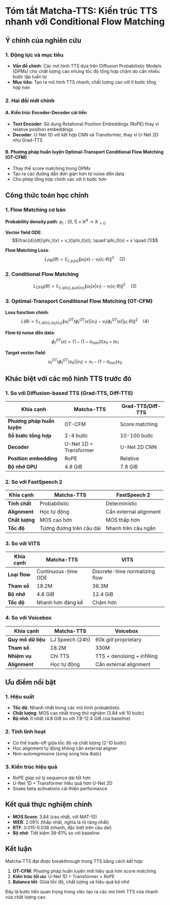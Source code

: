 # Tóm tắt Matcha-TTS: Kiến trúc TTS nhanh với Conditional Flow Matching

## Ý chính của nghiên cứu

### 1. Động lực và mục tiêu
- **Vấn đề chính**: Các mô hình TTS dựa trên Diffusion Probabilistic Models (DPMs) cho chất lượng cao nhưng tốc độ tổng hợp chậm do cần nhiều bước lặp tuần tự
- **Mục tiêu**: Tạo ra mô hình TTS nhanh, chất lượng cao với ít bước tổng hợp hơn

### 2. Hai đổi mới chính

#### A. Kiến trúc Encoder-Decoder cải tiến
- **Text Encoder**: Sử dụng Rotational Position Embeddings (RoPE) thay vì relative position embeddings
- **Decoder**: U-Net 1D với kết hợp CNN và Transformer, thay vì U-Net 2D như Grad-TTS

#### B. Phương pháp huấn luyện Optimal-Transport Conditional Flow Matching (OT-CFM)
- Thay thế score matching trong DPMs
- Tạo ra các đường dẫn đơn giản hơn từ noise đến data
- Cho phép tổng hợp chính xác với ít bước hơn

## Công thức toán học chính

### 1. Flow Matching cơ bản
**Probability density path**: $p_t: [0,1] \times \mathbb{R}^d \to \mathbb{R}_{>0}$

**Vector field ODE**:
$$\frac{d}{dt}\phi_t(x) = v_t(\phi_t(x)); \quad \phi_0(x) = x \quad (1)$$

**Flow Matching Loss**:
$$L_{FM}(\theta) = \mathbb{E}_{t,p_t(x)} \|u_t(x) - v_t(x;\theta)\|^2 \quad (2)$$

### 2. Conditional Flow Matching
$$L_{CFM}(\theta) = \mathbb{E}_{t,q(x_1),p_t(x|x_1)} \|u_t(x|x_1) - v_t(x;\theta)\|^2 \quad (3)$$

### 3. Optimal-Transport Conditional Flow Matching (OT-CFM)
**Loss function chính**:
$$L(\theta) = \mathbb{E}_{t,q(x_1),p_0(x_0)} \|u_t^{OT}(\phi_t^{OT}(x)|x_1) - v_t(\phi_t^{OT}(x)|\mu;\theta)\|^2 \quad (4)$$

**Flow từ noise đến data**:
$$\phi_t^{OT}(x) = (1-(1-\sigma_{min})t)x_0 + tx_1$$

**Target vector field**:
$$u_t^{OT}(\phi_t^{OT}(x_0)|x_1) = x_1 - (1-\sigma_{min})x_0$$

## Khác biệt với các mô hình TTS trước đó

### 1. So với Diffusion-based TTS (Grad-TTS, Diff-TTS)
| Khía cạnh | Matcha-TTS | Grad-TTS/Diff-TTS |
|-----------|------------|-------------------|
| **Phương pháp huấn luyện** | OT-CFM | Score matching |
| **Số bước tổng hợp** | 2-4 bước | 10-100 bước |
| **Decoder** | U-Net 1D + Transformer | U-Net 2D CNN |
| **Position embedding** | RoPE | Relative |
| **Bộ nhớ GPU** | 4.8 GiB | 7.8 GiB |

### 2. So với FastSpeech 2
| Khía cạnh | Matcha-TTS | FastSpeech 2 |
|-----------|------------|---------------|
| **Tính chất** | Probabilistic | Deterministic |
| **Alignment** | Học tự động | Cần external alignment |
| **Chất lượng** | MOS cao hơn | MOS thấp hơn |
| **Tốc độ** | Tương đương trên câu dài | Nhanh trên câu ngắn |

### 3. So với VITS
| Khía cạnh | Matcha-TTS | VITS |
|-----------|------------|------|
| **Loại flow** | Continuous-time ODE | Discrete-time normalizing flow |
| **Tham số** | 18.2M | 36.3M |
| **Bộ nhớ** | 4.8 GiB | 12.4 GiB |
| **Tốc độ** | Nhanh hơn đáng kể | Chậm hơn |

### 4. So với Voicebox
| Khía cạnh | Matcha-TTS | Voicebox |
|-----------|------------|----------|
| **Quy mô dữ liệu** | LJ Speech (24h) | 60k giờ proprietary |
| **Tham số** | 18.2M | 330M |
| **Nhiệm vụ** | Chỉ TTS | TTS + denoising + infilling |
| **Alignment** | Học tự động | Cần external alignment |

## Ưu điểm nổi bật

### 1. Hiệu suất
- **Tốc độ**: Nhanh nhất trong các mô hình probabilistic
- **Chất lượng**: MOS cao nhất trong thử nghiệm (3.84 với 10 bước)
- **Bộ nhớ**: Ít nhất (4.8 GiB so với 7.8-12.4 GiB của baseline)

### 2. Tính linh hoạt
- Có thể trade-off giữa tốc độ và chất lượng (2-10 bước)
- Học alignment tự động không cần external aligner
- Non-autoregressive (song song hóa được)

### 3. Kiến trúc hiệu quả
- RoPE giúp xử lý sequence dài tốt hơn
- U-Net 1D + Transformer hiệu quả hơn U-Net 2D
- Snake beta activations cải thiện performance

## Kết quả thực nghiệm chính

- **MOS Score**: 3.84 (cao nhất, với MAT-10)
- **WER**: 2.09% (thấp nhất, nghĩa là rõ ràng nhất)
- **RTF**: 0.015-0.038 (nhanh, đặc biệt trên câu dài)
- **Bộ nhớ**: Tiết kiệm 38-61% so với baseline

## Kết luận

Matcha-TTS đạt được breakthrough trong TTS bằng cách kết hợp:
1. **OT-CFM**: Phương pháp huấn luyện mới hiệu quả hơn score matching
2. **Kiến trúc tối ưu**: U-Net 1D + Transformer + RoPE
3. **Balance tốt**: Giữa tốc độ, chất lượng và hiệu quả bộ nhớ

Đây là bước tiến quan trọng trong việc tạo ra các mô hình TTS vừa nhanh vừa chất lượng cao.